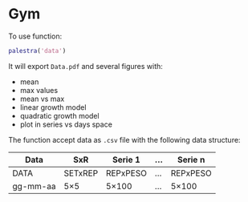 # Gym

To use function:
```matlab
palestra('data')
```
It will export `Data.pdf` and several figures with:
* mean
* max values
* mean vs max
* linear growth model
* quadratic growth model
* plot in series vs days space

The function accept data as `.csv` file with the following data structure:

|Data|	SxR	|Serie 1|	…	|Serie n|
|---|---|---|---|---|
|DATA|	SETxREP|	REPxPESO|	…|	REPxPESO|
|gg-mm-aa|	5×5|	5×100|	…|	5×100|

